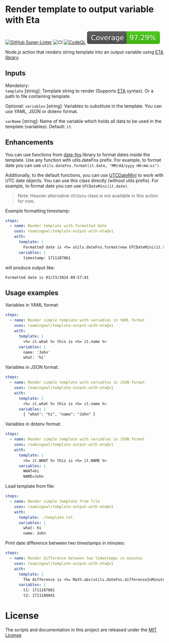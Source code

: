 # Render template to output variable with Eta

[![GitHub Super-Linter](https://github.com/roamingowl/template-output/actions/workflows/linter.yml/badge.svg)](https://github.com/super-linter/super-linter)
![CI](https://github.com/roamingowl/template-output/actions/workflows/ci.yml/badge.svg)
[![CodeQL](https://github.com/roamingowl/template-output/actions/workflows/codeql-analysis.yml/badge.svg)](https://github.com/actions/typescript-action/actions/workflows/codeql-analysis.yml)
[![Coverage](./badges/coverage.svg)](./badges/coverage.svg)

Node.js action that renders string template into an output variable using [ETA library](https://eta.js.org/). 

## Inputs
Mandatory:  
`template` [string]: Template string to render (Supports [ETA](https://eta.js.org/) syntax). Or a path to file containing template.

Optional:
`variables` [string]: Variables to substitute in the template. You can use YAML, JSON or dotenv format. 

`varName` [string]: Name of the variable which holds all data to be used in the template (variables). Default: `it`.

## Enhancements
You can use functions from [date-fns](https://date-fns.org/) library to format dates inside the template.
Use any function with utils.dateFns prefix. For example, to format date you can use `utils.dateFns.format(it.date, "MM/dd/yyyy HH:mm:ss")`.

Additionally, to the default functions, you can use [UTCDateMini](https://github.com/date-fns/utc#readme) to work with UTC date objects.
You can use this class directly (without utils prefix). For example, to format date you can use `UTCDateMini(it.date)`.

> Note: Heavier alternative `UTCDate` class is not available in this action for now.

Example formatting timestamp:
```yaml
steps:
  - name: Render template with formatted date
    uses: roamingowl/template-output-with-eta@v1
    with:
      template: |
        Formatted date is <%= utils.dateFns.format(new UTCDateMini(it.timestamp * 1000), "MM/dd/yyyy HH:mm:ss") %>
      variables: |
        timestamp: 1711187861
```

will produce output like:
```
Formatted date is 03/23/2024 09:57:41
```

## Usage examples

Variables in YAML format:
```yaml
steps:
  - name: Render simple template with variables in YAML format
    uses: roamingowl/template-output-with-eta@v1
    with:
      template: |
        <%= it.what %> this is <%= it.name %>
      variables: |
        name: 'John'
        what: 'hi'
```

Variables in JSON format:
```yaml
steps:
  - name: Render simple template with variables in JSON format
    uses: roamingowl/template-output-with-eta@v1
    with:
      template: |
        <%= it.what %> this is <%= it.name %>
      variables: |
        { "what": "hi", "name": "John" }
```

Variables in dotenv format:
```yaml
steps:
  - name: Render simple template with variables in JSON format
    uses: roamingowl/template-output-with-eta@v1
    with:
      template: |
        <%= it.WHAT %> this is <%= it.NAME %>
      variables: |
        WHAT=hi
        NAME=John
```

Load template from file:
```yaml
steps:
  - name: Render simple template from file
    uses: roamingowl/template-output-with-eta@v1
    with:
      template: ./template.txt
      variables: |
        what: hi
        name: John
```

Print date difference between two timestamps in minutes:
```yaml
steps:
  - name: Render difference between two timestamps in minutes
    uses: roamingowl/template-output-with-eta@v1
    with:
      template: |
        The difference is <%= Math.abs(utils.dateFns.differenceInMinutes(new Date(it.t1 * 1000), new Date(it.t2 * 1000))) %> minutes
      variables: |
        t1: 1711187861
        t2: 1711188041
```

# License
The scripts and documentation in this project are released under the [MIT License](LICENSE)